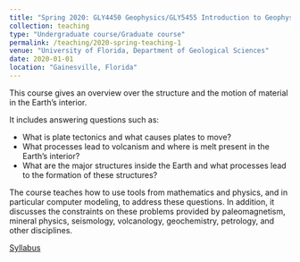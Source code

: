 ```yaml
---
title: "Spring 2020: GLY4450 Geophysics/GLY5455 Introduction to Geophysics"
collection: teaching
type: "Undergraduate course/Graduate course"
permalink: /teaching/2020-spring-teaching-1
venue: "University of Florida, Department of Geological Sciences"
date: 2020-01-01
location: "Gainesville, Florida"
---
```


This course gives an overview over the structure and the motion of material in the Earth’s interior. 

It includes answering questions such as:
* What is plate tectonics and what causes plates to move?
* What processes lead to volcanism and where is melt present in the Earth’s interior?
* What are the major structures inside the Earth and what processes lead to the formation of these structures?

The course teaches how to use tools from mathematics and physics, and in particular computer modeling, to address these questions. In addition, it discusses the constraints on these problems provided by paleomagnetism, mineral physics, seismology, volcanology, geochemistry, petrology, and other disciplines.

[Syllabus](../files/2020_Syllabus.pdf)
